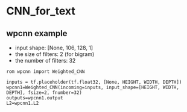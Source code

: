 # CNN_for_text
## wpcnn example
* input shape: [None, 106, 128, 1]
* the size of filters: 2 (for bigram)
* the number of filters: 32

```
rom wpcnn import Weighted_CNN

inputs = tf.placeholder(tf.float32, [None, HEIGHT, WIDTH, DEPTH])
wpcnn1=Weighted_CNN(incoming=inputs, input_shape=[HEIGHT, WIDTH, DEPTH], fsize=2, fnumber=32)
outputs=wpcnn1.output
L2=wpcnn1.L2
```
